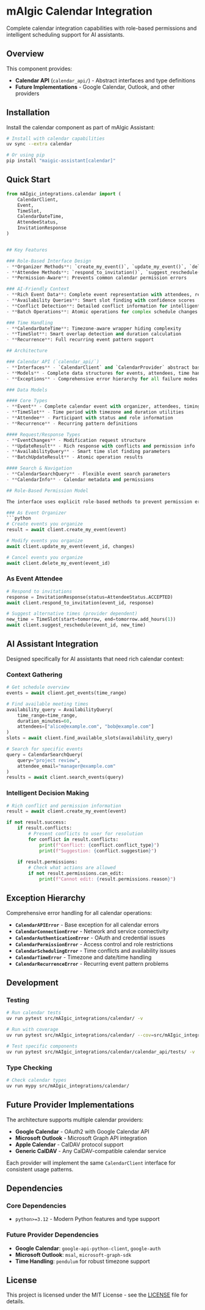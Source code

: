 # mAIgic Calendar Integration

Complete calendar integration capabilities with role-based permissions and intelligent scheduling support for AI assistants.

## Overview

This component provides:
- **Calendar API** (`calendar_api/`) - Abstract interfaces and type definitions
- **Future Implementations** - Google Calendar, Outlook, and other providers

## Installation

Install the calendar component as part of mAIgic Assistant:

```bash
# Install with calendar capabilities
uv sync --extra calendar

# Or using pip
pip install "maigic-assistant[calendar]"
```

## Quick Start

```python
from mAIgic_integrations.calendar import (
    CalendarClient,
    Event,
    TimeSlot,
    CalendarDateTime,
    AttendeeStatus,
    InvitationResponse
)


## Key Features

### Role-Based Interface Design
- **Organizer Methods**: `create_my_event()`, `update_my_event()`, `delete_my_event()`
- **Attendee Methods**: `respond_to_invitation()`, `suggest_reschedule()`
- **Permission-Aware**: Prevents common calendar permission errors

### AI-Friendly Context
- **Rich Event Data**: Complete event representation with attendees, recurrence, conflicts
- **Availability Queries**: Smart slot finding with confidence scores
- **Conflict Detection**: Detailed conflict information for intelligent resolution
- **Batch Operations**: Atomic operations for complex schedule changes

### Time Handling
- **CalendarDateTime**: Timezone-aware wrapper hiding complexity
- **TimeSlot**: Smart overlap detection and duration calculation
- **Recurrence**: Full recurring event pattern support

## Architecture

### Calendar API (`calendar_api/`)
- **Interfaces** - `CalendarClient` and `CalendarProvider` abstract base classes
- **Models** - Complete data structures for events, attendees, time handling
- **Exceptions** - Comprehensive error hierarchy for all failure modes

### Data Models

#### Core Types
- **Event** - Complete calendar event with organizer, attendees, timing
- **TimeSlot** - Time period with timezone and duration utilities
- **Attendee** - Participant with status and role information
- **Recurrence** - Recurring pattern definitions

#### Request/Response Types
- **EventChanges** - Modification request structure
- **UpdateResult** - Rich response with conflicts and permission info
- **AvailabilityQuery** - Smart time slot finding parameters
- **BatchUpdateResult** - Atomic operation results

#### Search & Navigation
- **CalendarSearchQuery** - Flexible event search parameters
- **CalendarInfo** - Calendar metadata and permissions

## Role-Based Permission Model

The interface uses explicit role-based methods to prevent permission errors:

### As Event Organizer
```python
# Create events you organize
result = await client.create_my_event(event)

# Modify events you organize  
await client.update_my_event(event_id, changes)

# Cancel events you organize
await client.delete_my_event(event_id)
```

### As Event Attendee
```python
# Respond to invitations
response = InvitationResponse(status=AttendeeStatus.ACCEPTED)
await client.respond_to_invitation(event_id, response)

# Suggest alternative times (provider dependent)
new_time = TimeSlot(start=tomorrow, end=tomorrow.add_hours(1))
await client.suggest_reschedule(event_id, new_time)
```

## AI Assistant Integration

Designed specifically for AI assistants that need rich calendar context:

### Context Gathering
```python
# Get schedule overview
events = await client.get_events(time_range)

# Find available meeting times
availability_query = AvailabilityQuery(
    time_range=time_range,
    duration_minutes=60,
    attendees=["alice@example.com", "bob@example.com"]
)
slots = await client.find_available_slots(availability_query)

# Search for specific events
query = CalendarSearchQuery(
    query="project review",
    attendee_email="manager@example.com"
)
results = await client.search_events(query)
```

### Intelligent Decision Making
```python
# Rich conflict and permission information
result = await client.create_my_event(event)

if not result.success:
    if result.conflicts:
        # Present conflicts to user for resolution
        for conflict in result.conflicts:
            print(f"Conflict: {conflict.conflict_type}")
            print(f"Suggestion: {conflict.suggestion}")
    
    if result.permissions:
        # Check what actions are allowed
        if not result.permissions.can_edit:
            print(f"Cannot edit: {result.permissions.reason}")
```

## Exception Hierarchy

Comprehensive error handling for all calendar operations:

- **`CalendarAPIError`** - Base exception for all calendar errors
- **`CalendarConnectionError`** - Network and service connectivity
- **`CalendarAuthenticationError`** - OAuth and credential issues
- **`CalendarPermissionError`** - Access control and role restrictions
- **`CalendarSchedulingError`** - Time conflicts and availability issues
- **`CalendarTimeError`** - Timezone and date/time handling
- **`CalendarRecurrenceError`** - Recurring event pattern problems

## Development

### Testing
```bash
# Run calendar tests
uv run pytest src/mAIgic_integrations/calendar/ -v

# Run with coverage
uv run pytest src/mAIgic_integrations/calendar/ --cov=src/mAIgic_integrations/calendar --cov-report=term-missing

# Test specific components
uv run pytest src/mAIgic_integrations/calendar/calendar_api/tests/ -v
```

### Type Checking
```bash
# Check calendar types
uv run mypy src/mAIgic_integrations/calendar/
```

## Future Provider Implementations

The architecture supports multiple calendar providers:

- **Google Calendar** - OAuth2 with Google Calendar API
- **Microsoft Outlook** - Microsoft Graph API integration  
- **Apple Calendar** - CalDAV protocol support
- **Generic CalDAV** - Any CalDAV-compatible calendar service

Each provider will implement the same `CalendarClient` interface for consistent usage patterns.

## Dependencies

### Core Dependencies
- `python>=3.12` - Modern Python features and type support

### Future Provider Dependencies
- **Google Calendar**: `google-api-python-client`, `google-auth`
- **Microsoft Outlook**: `msal`, `microsoft-graph-sdk`  
- **Time Handling**: `pendulum` for robust timezone support

## License

This project is licensed under the MIT License - see the [LICENSE](LICENSE) file for details. 